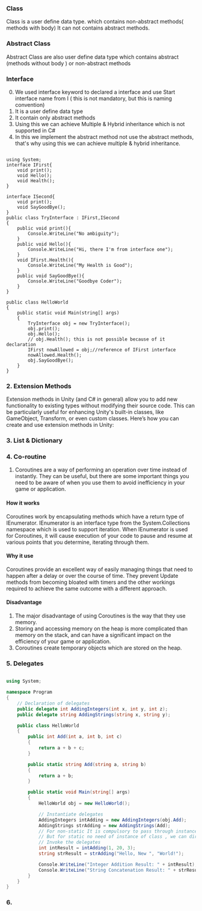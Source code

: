 ### Class
Class is a user define data type. which contains non-abstract methods( methods with body)
It can not contains abstract methods.

### Abstract Class
Abstract Class are also user define data type which contains abstract (methods without body ) or non-abstract methods

### Interface
0. We used interface keyword to declared a interface and use Start interface name from I ( this is not mandatory, but this is naming convention)
1. It is a user define data type
2. It contain only abstract methods
3. Using this we can achieve Multiple & Hybrid inheritance which is not supported in C#
4. In this we implement the abstract method not use the abstract methods, that's why
using this we can achieve multiple & hybrid inheritance.

```Csharp

using System;
interface IFirst{
    void print();
    void Hello();
    void Health();
}

interface ISecond{
    void print();
    void SayGoodBye();
}
public class TryInterface : IFirst,ISecond
{
    public void print(){
        Console.WriteLine("No ambiguity");
    }
    public void Hello(){
        Console.WriteLine("Hi, there I'm from interface one");
    }
    void IFirst.Health(){
        Console.WriteLine("My Health is Good");
    }
    public void SayGoodBye(){
        Console.WriteLine("Goodbye Coder");
    }
}

public class HelloWorld
{
    public static void Main(string[] args)
    {
        TryInterface obj = new TryInterface();
        obj.print();
        obj.Hello();
        // obj.Health(); this is not possible because of it declaration
        IFirst nowAllowed = obj;//reference of IFirst interface 
        nowAllowed.Health();
        obj.SayGoodBye();
    }
}

```

### 2. Extension Methods

Extension methods in Unity (and C# in general) allow you to add new functionality to existing types without modifying their source code. This can be particularly useful for enhancing Unity's built-in classes, like GameObject, Transform, or even custom classes. Here’s how you can create and use extension methods in Unity:

### 3. List & Dictionary

### 4. Co-routine

1. Coroutines are a way of performing an operation over time instead of instantly. They can be useful, but there are some important things you need to be aware of when you use them to avoid inefficiency in your game or application. 

#### How it works
Coroutines work by encapsulating methods which have a return type of IEnumerator. IEnumerator is an interface type from the System.Collections namespace which is used to support iteration. When IEnumerator is used for Coroutines, it will cause execution of your code to pause and resume at various points that you determine, iterating through them.

#### Why it use

Coroutines provide an excellent way of easily managing things that need to happen after a delay or over the course of time. They prevent Update methods from becoming bloated with timers and the other workings required to achieve the same outcome with a different approach.

#### Disadvantage
1. The major disadvantage of using Coroutines is the way that they use memory.
2. Storing and accessing memory on the heap is more complicated than memory on the stack, and can have a significant impact on the efficiency of your game or application.
3. Coroutines create temporary objects which are stored on the heap.

### 5. Delegates

```csharp

using System;

namespace Program
{
    // Declaration of delegates
    public delegate int AddingIntegers(int x, int y, int z);
    public delegate string AddingStrings(string x, string y);

    public class HelloWorld
    {
        public int Add(int a, int b, int c)
        {
            return a + b + c;
        }

        public static string Add(string a, string b)
        {
            return a + b;
        }

        public static void Main(string[] args)
        {
            HelloWorld obj = new HelloWorld();

            // Instantiate delegates
            AddingIntegers intAdding = new AddingIntegers(obj.Add);
            AddingStrings strAdding = new AddingStrings(Add);
            // For non-static It is compulsory to pass through instance of the class
            // But for static no need of instance of class , we can directly call
            // Invoke the delegates
            int intResult = intAdding(1, 20, 3);
            string strResult = strAdding("Hello, New ", "World!");

            Console.WriteLine("Integer Addition Result: " + intResult);
            Console.WriteLine("String Concatenation Result: " + strResult);
        }
    }
}

```

### 6. 

